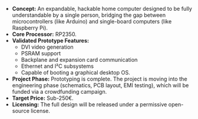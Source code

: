 *   **Concept:** An expandable, hackable home computer designed to be fully understandable by a single person, bridging the gap between microcontrollers (like Arduino) and single-board computers (like Raspberry Pi).
*   **Core Processor:** RP2350.
*   **Validated Prototype Features:**
    *   DVI video generation
    *   PSRAM support
    *   Backplane and expansion card communication
    *   Ethernet and I²C subsystems
    *   Capable of booting a graphical desktop OS.
*   **Project Phase:** Prototyping is complete. The project is moving into the engineering phase (schematics, PCB layout, EMI testing), which will be funded via a crowdfunding campaign.
*   **Target Price:** Sub-250€.
*   **Licensing:** The full design will be released under a permissive open-source license.
